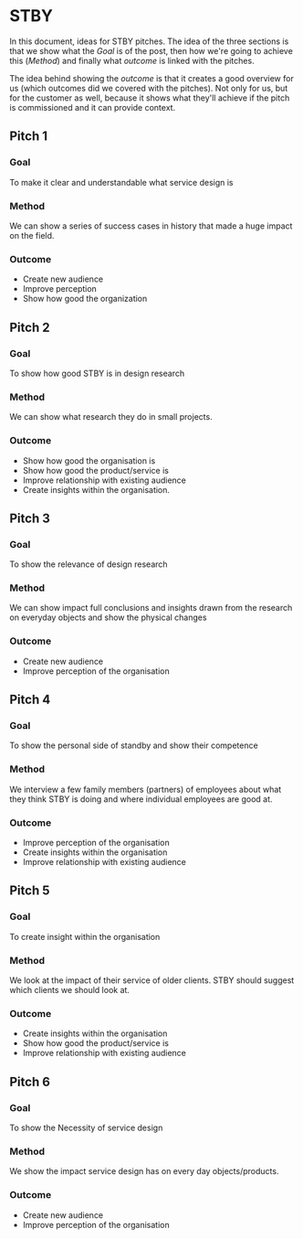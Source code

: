 # STBY

In this document, ideas for STBY pitches. The idea of the three sections is that we show what the *Goal* is of the post, then how we're going to achieve this (*Method*) and finally what *outcome* is linked with the pitches.

The idea behind showing the *outcome* is that it creates a good overview for us (which outcomes did we covered with the pitches). Not only for us, but for the customer as well, because it shows what they'll achieve if the pitch is commissioned and it can provide context. 

## Pitch 1

### Goal

To make it clear and understandable what service design is

### Method

We can show a series of success cases in history that made a huge impact on the field.

### Outcome

* Create new audience
* Improve perception
* Show how good the organization

## Pitch 2

### Goal

To show how good STBY is in design research

### Method

We can show what research they do in small projects.

### Outcome

* Show how good the organisation is
* Show how good the product/service is
* Improve relationship with existing audience
* Create insights within the organisation.

## Pitch 3

### Goal

To show the relevance of design research

### Method

We can show impact full conclusions and insights drawn from the research on everyday objects and show the physical changes

### Outcome

* Create new audience
* Improve perception of the organisation

## Pitch 4

### Goal

To show the personal side of standby and show their competence

### Method

We interview a few family members (partners) of employees about what they think STBY is doing and where individual employees are good at.

### Outcome

* Improve perception of the organisation
* Create insights within the organisation
* Improve relationship with existing audience

## Pitch 5

### Goal

To create insight within the organisation

### Method

We look at the impact of their service of older clients. STBY should suggest which clients we should look at.

### Outcome

* Create insights within the organisation
* Show how good the product/service is
* Improve relationship with existing audience

## Pitch 6

### Goal

To show the Necessity of service design

### Method

We show the impact service design has on every day objects/products.

### Outcome

* Create new audience
* Improve perception of the organisation
